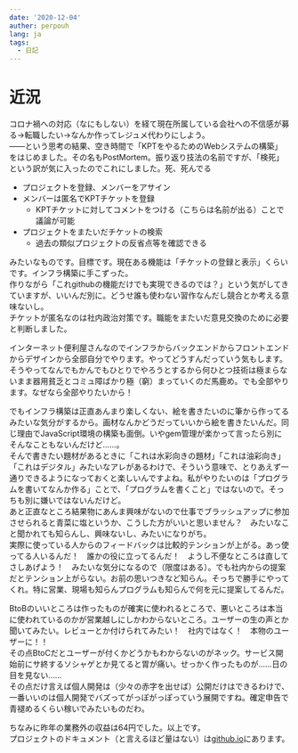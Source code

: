 ```yaml
---
date: '2020-12-04'
auther: perpouh
lang: ja
tags:
  - 日記
---
```


# 近況

コロナ禍への対応（なにもしない）を経て現在所属している会社への不信感が募る→転職したい→なんか作ってレジュメ代わりにしよう。  
――という思考の結果、空き時間で「KPTをやるためのWebシステムの構築」をはじめました。その名もPostMortem。振り返り技法の名前ですが、「検死」という訳が気に入ったのでこれにしました。死、死んでる

 - プロジェクトを登録、メンバーをアサイン
 - メンバーは匿名でKPTチケットを登録
   - KPTチケットに対してコメントをつける（こちらは名前が出る）ことで議論が可能
 - プロジェクトをまたいだチケットの検索
   - 過去の類似プロジェクトの反省点等を確認できる

みたいなものです。目標です。現在ある機能は「チケットの登録と表示」くらいです。インフラ構築に手こずった。  
作りながら「これgithubの機能だけでも実現できるのでは？」という気がしてきていますが、いいんだ別に。どうせ誰も使わない習作なんだし競合とか考える意味ないし。  
チケットが匿名なのは社内政治対策です。職能をまたいだ意見交換のために必要と判断しました。

インターネット便利屋さんなのでインフラからバックエンドからフロントエンドからデザインから全部自分でやります。やってどうすんだっていう気もします。そうやってなんでもかんでもひとりでやろうとするから何ひとつ技術は極まらないまま器用貧乏とコミュ障ばかり極（窮）まっていくのだ馬鹿め。でも全部やります。なぜなら全部やりたいから！  

でもインフラ構築は正直あんまり楽しくない、絵を書きたいのに筆から作ってるみたいな気分がするから。画材なんかどうだっていいから絵を書きたいんだ。同じ理由でJavaScript環境の構築も面倒。いやgem管理が楽かって言ったら別にそんなこともないんだけど……。  
そんで書きたい題材があるときに「これは水彩向きの題材」「これは油彩向き」「これはデジタル」みたいなアレがあるわけで、そういう意味で、とりあえず一通りできるようになっておくと楽しいんですよね。私がやりたいのは「プログラムを書いてなんか作る」ことで、「プログラムを書くこと」ではないので。そっちも別に嫌いではないんだけど。  
あと正直なところ結果物にあんま興味がないので仕事でブラッシュアップに参加させられると青菜に塩というか、こうした方がいいと思いません？　みたいなこと聞かれても知らんし、興味ないし、みたいになりがち。  
実際に使っている人からのフィードバックは比較的テンションが上がる。あっ使ってる人いるんだ！　誰かの役に立ってるんだ！　ようし不便なところは直してさしあげよう！　みたいな気分になるので（限度はある）。でも社内からの提案だとテンション上がらない。お前の思いつきなど知らん。そっちで勝手にやってくれ。特に営業、現場も知らんプログラムも知らんで何を元に提案してるんだ。

BtoBのいいところは作ったものが確実に使われるところで、悪いところは本当に使われているのかが営業越しにしかわからないところ。ユーザーの生の声とか聞いてみたい。レビューとか付けられてみたい！　社内ではなく！　本物のユーザーに！！  
その点BtoCだとユーザーが付くかどうかもわからないのがネック。サービス開始前にサ終するソシャゲとか見てると胃が痛い。せっかく作ったものが……日の目を見ない……  
その点だけ言えば個人開発は（少々の赤字を出せば）公開だけはできるわけで、一番いいのは個人開発でバズってがっぽがっぽっていう展開ですね。確定申告で青褪めるくらい稼いでみたいものだわ。

ちなみに昨年の業務外の収益は64円でした。以上です。  
プロジェクトのドキュメント（と言えるほど量はない）は[github.io](https://perpouh.github.io/post-mortem/)にあります。